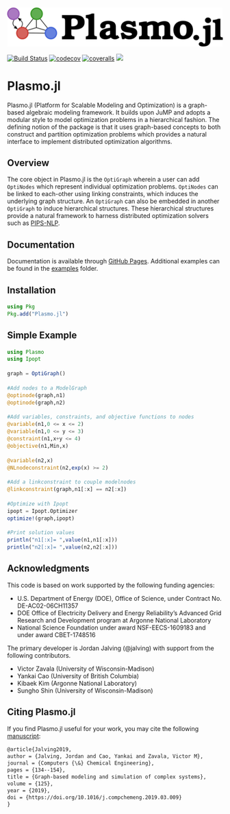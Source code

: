 ![Logo](./docs/plasmo3.svg)

[![Build Status](https://travis-ci.org/zavalab/Plasmo.jl.svg?branch=master)](https://travis-ci.org/zavalab/Plasmo.jl)
[![codecov](https://codecov.io/gh/zavalab/Plasmo.jl/branch/master/graph/badge.svg)](https://codecov.io/gh/zavalab/Plasmo.jl)
[![coveralls](https://coveralls.io/repos/github/zavalab/Plasmo.jl/badge.svg?branch=master)](https://coveralls.io/github/zavalab/Plasmo.jl?branch=master)
[![](https://img.shields.io/badge/docs-latest-blue.svg)](https://zavalab.github.io/Plasmo.jl/dev/)

# Plasmo.jl
Plasmo.jl (Platform for Scalable Modeling and Optimization) is a graph-based algebraic modeling framework.  It builds upon
JuMP and adopts a modular style to model optimization problems in a hierarchical fashion.
The defining notion of the package is that it uses graph-based concepts to both construct and partition optimization problems which
provides a natural interface to implement distributed optimization algorithms.

## Overview
The core object in Plasmo.jl is the `OptiGraph` wherein a user can add `OptiNodes` which represent individual optimization problems. `OptiNodes` can be linked to each-other
using linking constraints, which induces the underlying graph structure.  An `OptiGraph` can also be embedded in another `OptiGraph` to induce hierarchical structures.
These hierarchical structures provide a natural framework to harness distributed optimization solvers such as [PIPS-NLP](https://github.com/Argonne-National-Laboratory/PIPS/tree/master/PIPS-NLP).

## Documentation
Documentation is available through [GitHub Pages](https://jalving.github.io/Plasmo.jl/dev).
Additional examples can be found in the [examples](https://github.com/jalving/Plasmo.jl/tree/master/examples/) folder.

## Installation

```julia
using Pkg
Pkg.add("Plasmo.jl")
```

## Simple Example

```julia
using Plasmo
using Ipopt

graph = OptiGraph()

#Add nodes to a ModelGraph
@optinode(graph,n1)
@optinode(graph,n2)

#Add variables, constraints, and objective functions to nodes
@variable(n1,0 <= x <= 2)
@variable(n1,0 <= y <= 3)
@constraint(n1,x+y <= 4)
@objective(n1,Min,x)

@variable(n2,x)
@NLnodeconstraint(n2,exp(x) >= 2)

#Add a linkconstraint to couple modelnodes
@linkconstraint(graph,n1[:x] == n2[:x])

#Optimize with Ipopt
ipopt = Ipopt.Optimizer
optimize!(graph,ipopt)

#Print solution values
println("n1[:x]= ",value(n1,n1[:x]))
println("n2[:x]= ",value(n2,n2[:x]))
```

## Acknowledgments
This code is based on work supported by the following funding agencies:

* U.S. Department of Energy (DOE), Office of Science, under Contract No. DE-AC02-06CH11357
* DOE Office of Electricity Delivery and Energy Reliability’s Advanced Grid Research and Development program at Argonne National Laboratory
* National Science Foundation under award NSF-EECS-1609183 and under award CBET-1748516

The primary developer is Jordan Jalving (@jalving) with support from the following contributors.  

* Victor Zavala (University of Wisconsin-Madison)
* Yankai Cao (University of British Columbia)
* Kibaek Kim (Argonne National Laboratory)
* Sungho Shin (University of Wisconsin-Madison)


## Citing Plasmo.jl
If you find Plasmo.jl useful for your work, you may cite the following [manuscript](https://www.sciencedirect.com/science/article/abs/pii/S0098135418312687):

```
@article{Jalving2019,
author = {Jalving, Jordan and Cao, Yankai and Zavala, Victor M},
journal = {Computers {\&} Chemical Engineering},
pages = {134--154},
title = {Graph-based modeling and simulation of complex systems},
volume = {125},
year = {2019},
doi = {https://doi.org/10.1016/j.compchemeng.2019.03.009}
}
```
